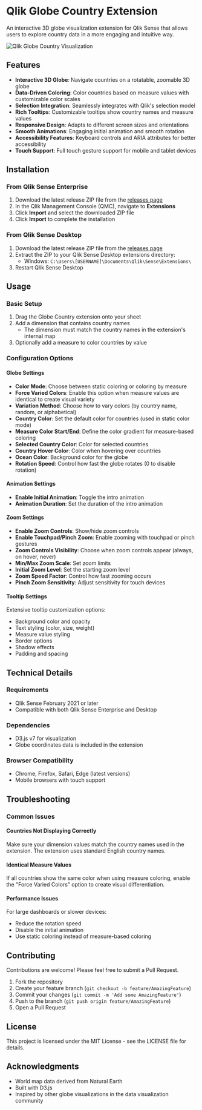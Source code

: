 # Qlik Globe Country Extension

An interactive 3D globe visualization extension for Qlik Sense that allows users to explore country data in a more engaging and intuitive way.

![Qlik Globe Country Visualization](https://github.com/yourusername/qlik-globe-country/raw/main/screenshots/globe-preview.png)

## Features

- **Interactive 3D Globe**: Navigate countries on a rotatable, zoomable 3D globe
- **Data-Driven Coloring**: Color countries based on measure values with customizable color scales
- **Selection Integration**: Seamlessly integrates with Qlik's selection model
- **Rich Tooltips**: Customizable tooltips show country names and measure values
- **Responsive Design**: Adapts to different screen sizes and orientations
- **Smooth Animations**: Engaging initial animation and smooth rotation
- **Accessibility Features**: Keyboard controls and ARIA attributes for better accessibility
- **Touch Support**: Full touch gesture support for mobile and tablet devices

## Installation

### From Qlik Sense Enterprise

1. Download the latest release ZIP file from the [releases page](https://github.com/yourusername/qlik-globe-country/releases)
2. In the Qlik Management Console (QMC), navigate to **Extensions**
3. Click **Import** and select the downloaded ZIP file
4. Click **Import** to complete the installation

### From Qlik Sense Desktop

1. Download the latest release ZIP file from the [releases page](https://github.com/yourusername/qlik-globe-country/releases)
2. Extract the ZIP to your Qlik Sense Desktop extensions directory:
   - Windows: `C:\Users\[USERNAME]\Documents\Qlik\Sense\Extensions\`
3. Restart Qlik Sense Desktop

## Usage

### Basic Setup

1. Drag the Globe Country extension onto your sheet
2. Add a dimension that contains country names
   - The dimension must match the country names in the extension's internal map
3. Optionally add a measure to color countries by value

### Configuration Options

#### Globe Settings

- **Color Mode**: Choose between static coloring or coloring by measure
- **Force Varied Colors**: Enable this option when measure values are identical to create visual variety
- **Variation Method**: Choose how to vary colors (by country name, random, or alphabetical)
- **Country Color**: Set the default color for countries (used in static color mode)
- **Measure Color Start/End**: Define the color gradient for measure-based coloring
- **Selected Country Color**: Color for selected countries
- **Country Hover Color**: Color when hovering over countries
- **Ocean Color**: Background color for the globe
- **Rotation Speed**: Control how fast the globe rotates (0 to disable rotation)

#### Animation Settings

- **Enable Initial Animation**: Toggle the intro animation
- **Animation Duration**: Set the duration of the intro animation

#### Zoom Settings

- **Enable Zoom Controls**: Show/hide zoom controls
- **Enable Touchpad/Pinch Zoom**: Enable zooming with touchpad or pinch gestures
- **Zoom Controls Visibility**: Choose when zoom controls appear (always, on hover, never)
- **Min/Max Zoom Scale**: Set zoom limits
- **Initial Zoom Level**: Set the starting zoom level
- **Zoom Speed Factor**: Control how fast zooming occurs
- **Pinch Zoom Sensitivity**: Adjust sensitivity for touch devices

#### Tooltip Settings

Extensive tooltip customization options:
- Background color and opacity
- Text styling (color, size, weight)
- Measure value styling
- Border options
- Shadow effects
- Padding and spacing

## Technical Details

### Requirements

- Qlik Sense February 2021 or later
- Compatible with both Qlik Sense Enterprise and Desktop

### Dependencies

- D3.js v7 for visualization
- Globe coordinates data is included in the extension

### Browser Compatibility

- Chrome, Firefox, Safari, Edge (latest versions)
- Mobile browsers with touch support

## Troubleshooting

### Common Issues

#### Countries Not Displaying Correctly

Make sure your dimension values match the country names used in the extension. The extension uses standard English country names.

#### Identical Measure Values

If all countries show the same color when using measure coloring, enable the "Force Varied Colors" option to create visual differentiation.

#### Performance Issues

For large dashboards or slower devices:
- Reduce the rotation speed
- Disable the initial animation
- Use static coloring instead of measure-based coloring

## Contributing

Contributions are welcome! Please feel free to submit a Pull Request.

1. Fork the repository
2. Create your feature branch (`git checkout -b feature/AmazingFeature`)
3. Commit your changes (`git commit -m 'Add some AmazingFeature'`)
4. Push to the branch (`git push origin feature/AmazingFeature`)
5. Open a Pull Request

## License

This project is licensed under the MIT License - see the LICENSE file for details.

## Acknowledgments

- World map data derived from Natural Earth
- Built with D3.js
- Inspired by other globe visualizations in the data visualization community
